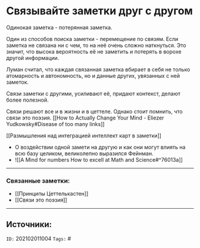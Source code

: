 # Связывайте заметки друг с другом

Одинокая заметка - потерянная заметка. 

Один из способов поиска заметки - перемещение по связям.
Если заметка не связана ни с чем, то на неё очень сложно наткнуться. Это значит, что высока вероятность её не заметить  и потерять в ворохе другой информации. 

Луман считал, что каждая связанная заметка вбирает в себя не только атомарность и автономность, но и данные других, увязанных с ней заметок. 

Связи заметки с другими, усиливают её, придают контекст, делают более полезной.

Связи решают все и в жизни и в цеттеле. Однако стоит помнить, что связи это поэзия.
[[How to Actually Change Your Mind - Eliezer Yudkowsky#Disease of too many links]]

[[Размышления над интеграцией интеллект карт в заметки]]

- О воздействии одной замети на другую и как они могут влиять на всю базу целиком, великолепно выразился Фейнман. 
- ![[A Mind for numbers How to excell at Math and Science#^76013a]]

***
### Связанные заметки:
- [[Принципы Цеттелькастен]]
- [[Связи это поэзия]]

---
**Источники**: 
- 

`ID:` 202102011004
`Tags:` #